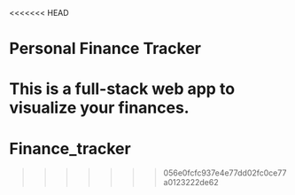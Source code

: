 <<<<<<< HEAD
# Personal Finance Tracker

This is a full-stack web app to visualize your finances.
=======
# Finance_tracker
>>>>>>> 056e0fcfc937e4e77dd02fc0ce77a0123222de62

